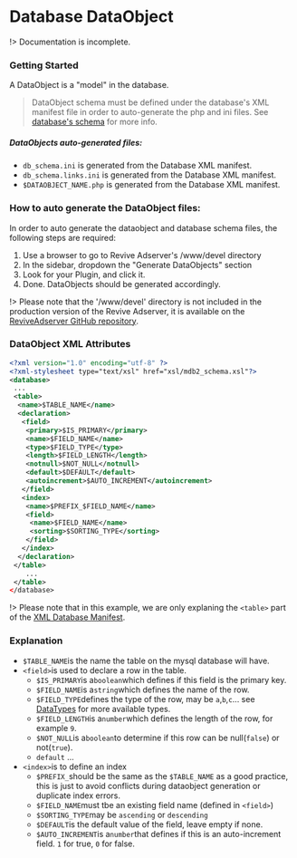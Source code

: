 # Database DataObject
!> Documentation is incomplete.

### Getting Started
A DataObject is a "model" in the database.

> DataObject schema must be defined under the database's XML manifest file in order to auto-generate the php and ini files. See [database's schema]() for more info.

##### DataObjects auto-generated files:
- `db_schema.ini` is generated from the Database XML manifest.
- `db_schema.links.ini` is generated from the Database XML manifest.
- `$DATAOBJECT_NAME.php` is generated from the Database XML manifest.

### How to auto generate the DataObject files:
In order to auto generate the dataobject and database schema files, the following steps are required:
1. Use a browser to go to Revive Adserver's /www/devel directory
2. In the sidebar, dropdown the "Generate DataObjects" section
3. Look for your Plugin, and click it.
4. Done. DataObjects should be generated accordingly. 

!> Please note that the '/www/devel' directory is not included in the production version of the Revive Adserver, it is available on the [ReviveAdserver GitHub repository](https://github.com/revive-adserver/revive-adserver).

### DataObject XML Attributes
```xml
<?xml version="1.0" encoding="utf-8" ?>
<?xml-stylesheet type="text/xsl" href="xsl/mdb2_schema.xsl"?>
<database>
 ...
 <table>
  <name>$TABLE_NAME</name>
  <declaration>
   <field>
    <primary>$IS_PRIMARY</primary>
    <name>$FIELD_NAME</name>
    <type>$FIELD_TYPE</type>
    <length>$FIELD_LENGTH</length>
    <notnull>$NOT_NULL</notnull>
    <default>$DEFAULT</default>
    <autoincrement>$AUTO_INCREMENT</autoincrement>
   </field>
   <index>
    <name>$PREFIX_$FIELD_NAME</name>
    <field>
     <name>$FIELD_NAME</name>
     <sorting>$SORTING_TYPE</sorting>
    </field>
   </index>
  </declaration>
 </table>
    ...
 </table>
</database>
```
!> Please note that in this example, we are only explaning the `<table>` part of the [XML Database Manifest]().

### Explanation
- `$TABLE_NAME`is the name the table on the mysql database will have.
- `<field>`is used to declare a row in the table.
    * `$IS_PRIMARY`is a`boolean`which defines if this field is the primary key.
    * `$FIELD_NAME`is a`string`which defines the name of the row.
    * `$FIELD_TYPE`defines the type of the row, may be `a`,`b`,`c`... see [DataTypes](/plugins/database/DataTypes.md) for more available types.
    * `$FIELD_LENGTH`is a`number`which defines the length of the row, for example `9`.
    * `$NOT_NULL`is a`boolean`to determine if this row can be null(`false`) or not(`true`).
    * `default` ...
- `<index>`is to define an index
    * `$PREFIX_`should be the same as the `$TABLE_NAME` as a good practice, this is just to avoid conflicts during dataobject generation or duplicate index errors.
    * `$FIELD_NAME`must tbe an existing field name (defined in `<field>`)
    * `$SORTING_TYPE`may be `ascending` or `descending`
    * `$DEFAULT`is the default value of the field, leave empty if none.
    * `$AUTO_INCREMENT`is a`number`that defines if this is an auto-increment field. `1` for true, `0` for false.
